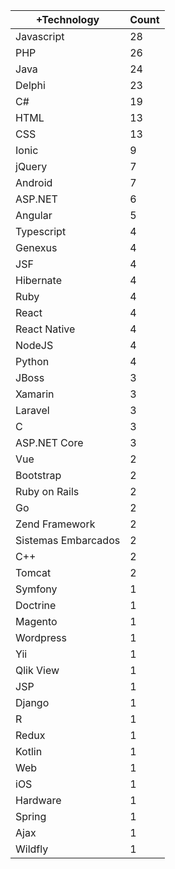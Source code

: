 |+Technology | Count |
|------------ | -----------|
| Javascript | 28 |
| PHP | 26 |
| Java | 24 |
| Delphi | 23 |
| C# | 19 |
| HTML | 13 |
| CSS | 13 |
| Ionic | 9 |
| jQuery | 7 |
| Android | 7 |
| ASP.NET | 6 |
| Angular | 5 |
| Typescript | 4 |
| Genexus | 4 |
| JSF | 4 |
| Hibernate | 4 |
| Ruby | 4 |
| React | 4 |
| React Native | 4 |
| NodeJS | 4 |
| Python | 4 |
| JBoss | 3 |
| Xamarin | 3 |
| Laravel | 3 |
| C | 3 |
| ASP.NET Core | 3 |
| Vue | 2 |
| Bootstrap | 2 |
| Ruby on Rails | 2 |
| Go | 2 |
| Zend Framework | 2 |
| Sistemas Embarcados | 2 |
| C++ | 2 |
| Tomcat | 2 |
| Symfony | 1 |
| Doctrine | 1 |
| Magento | 1 |
| Wordpress | 1 |
| Yii | 1 |
| Qlik View | 1 |
| JSP | 1 |
| Django | 1 |
| R | 1 |
| Redux | 1 |
| Kotlin | 1 |
| Web | 1 |
| iOS | 1 |
| Hardware | 1 |
| Spring | 1 |
| Ajax | 1 |
| Wildfly | 1 |

